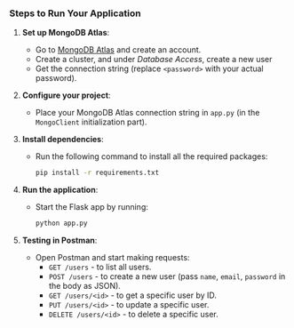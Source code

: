 ### Steps to Run Your Application

1. **Set up MongoDB Atlas**:
   - Go to [MongoDB Atlas](https://www.mongodb.com/cloud/atlas) and create an account.
   - Create a cluster, and under *Database Access*, create a new user 
   - Get the connection string (replace `<password>` with your actual password).

2. **Configure your project**:
   - Place your MongoDB Atlas connection string in `app.py` (in the `MongoClient` initialization part).

3. **Install dependencies**:
   - Run the following command to install all the required packages:
     ```bash
     pip install -r requirements.txt
     ```

4. **Run the application**:
   - Start the Flask app by running:
     ```bash
     python app.py
     ```

5. **Testing in Postman**:
   - Open Postman and start making requests:
     - `GET /users` - to list all users.
     - `POST /users` - to create a new user (pass `name`, `email`, `password` in the body as JSON).
     - `GET /users/<id>` - to get a specific user by ID.
     - `PUT /users/<id>` - to update a specific user.
     - `DELETE /users/<id>` - to delete a specific user.

